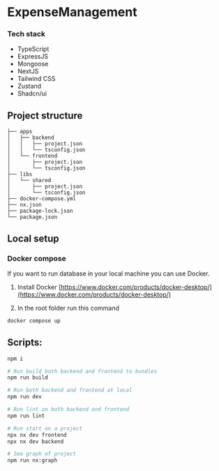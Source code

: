 # ExpenseManagement

### Tech stack

- TypeScript
- ExpressJS
- Mongoose
- NextJS
- Tailwind CSS
- Zustand
- Shadcn/ui

## Project structure
```
├── apps
│   ├── backend
│   │   ├── project.json
│   │   └── tsconfig.json
│   └── frontend
│       ├── project.json
│       └── tsconfig.json
├── libs
│   └── shared
│       ├── project.json
│       └── tsconfig.json
├── docker-compose.yml
├── nx.json
├── package-lock.json
└── package.json
```
## Local setup

### Docker compose

If you want to run database in your local machine you can use Docker.

1. Install Docker [https://www.docker.com/products/docker-desktop/](https://www.docker.com/products/docker-desktop/)

2. In the root folder run this command

```sh
docker compose up
```

## Scripts:
```bash
npm i

# Run build both backend and frontend to bundles
npm run build

# Run both backend and frontend at local
npm run dev

# Run lint on both backend and frontend
npm run lint

# Run start on a project
npx nx dev frontend
npx nx dev backend

# See graph of project
npm run nx:graph
